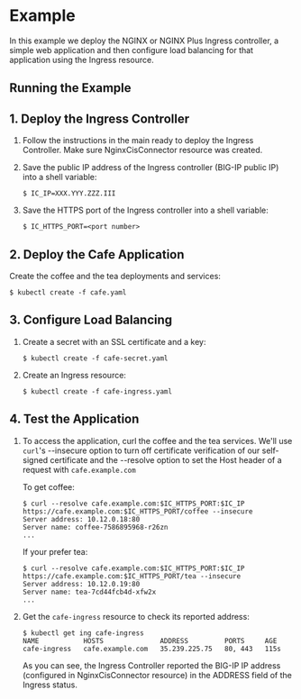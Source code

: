 # Example

In this example we deploy the NGINX or NGINX Plus Ingress controller, a simple web application and then configure load balancing for that application using the Ingress resource.

## Running the Example

## 1. Deploy the Ingress Controller

1. Follow the instructions in the main ready to deploy the Ingress Controller. Make sure NginxCisConnector resource was created.

2. Save the public IP address of the Ingress controller (BIG-IP public IP) into a shell variable:
    ```
    $ IC_IP=XXX.YYY.ZZZ.III
    ```
3. Save the HTTPS port of the Ingress controller into a shell variable:
    ```
    $ IC_HTTPS_PORT=<port number>
    ```

## 2. Deploy the Cafe Application

Create the coffee and the tea deployments and services:
```
$ kubectl create -f cafe.yaml
```

## 3. Configure Load Balancing

1. Create a secret with an SSL certificate and a key:
    ```
    $ kubectl create -f cafe-secret.yaml
    ```

2. Create an Ingress resource:
    ```
    $ kubectl create -f cafe-ingress.yaml
    ```

## 4. Test the Application

1. To access the application, curl the coffee and the tea services. We'll use ```curl```'s --insecure option to turn off certificate verification of our self-signed
certificate and the --resolve option to set the Host header of a request with ```cafe.example.com```
    
    To get coffee:
    ```
    $ curl --resolve cafe.example.com:$IC_HTTPS_PORT:$IC_IP https://cafe.example.com:$IC_HTTPS_PORT/coffee --insecure
    Server address: 10.12.0.18:80
    Server name: coffee-7586895968-r26zn
    ...
    ```
    If your prefer tea:
    ```
    $ curl --resolve cafe.example.com:$IC_HTTPS_PORT:$IC_IP https://cafe.example.com:$IC_HTTPS_PORT/tea --insecure
    Server address: 10.12.0.19:80
    Server name: tea-7cd44fcb4d-xfw2x
    ...
    ```

1. Get the `cafe-ingress` resource to check its reported address:
    ```
    $ kubectl get ing cafe-ingress
    NAME           HOSTS              ADDRESS         PORTS     AGE
    cafe-ingress   cafe.example.com   35.239.225.75   80, 443   115s
    ```

    As you can see, the Ingress Controller reported the BIG-IP IP address (configured in NginxCisConnector resource) in the ADDRESS field of the Ingress status.